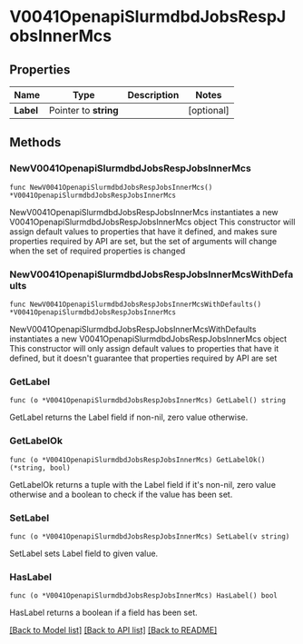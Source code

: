 # V0041OpenapiSlurmdbdJobsRespJobsInnerMcs

## Properties

Name | Type | Description | Notes
------------ | ------------- | ------------- | -------------
**Label** | Pointer to **string** |  | [optional] 

## Methods

### NewV0041OpenapiSlurmdbdJobsRespJobsInnerMcs

`func NewV0041OpenapiSlurmdbdJobsRespJobsInnerMcs() *V0041OpenapiSlurmdbdJobsRespJobsInnerMcs`

NewV0041OpenapiSlurmdbdJobsRespJobsInnerMcs instantiates a new V0041OpenapiSlurmdbdJobsRespJobsInnerMcs object
This constructor will assign default values to properties that have it defined,
and makes sure properties required by API are set, but the set of arguments
will change when the set of required properties is changed

### NewV0041OpenapiSlurmdbdJobsRespJobsInnerMcsWithDefaults

`func NewV0041OpenapiSlurmdbdJobsRespJobsInnerMcsWithDefaults() *V0041OpenapiSlurmdbdJobsRespJobsInnerMcs`

NewV0041OpenapiSlurmdbdJobsRespJobsInnerMcsWithDefaults instantiates a new V0041OpenapiSlurmdbdJobsRespJobsInnerMcs object
This constructor will only assign default values to properties that have it defined,
but it doesn't guarantee that properties required by API are set

### GetLabel

`func (o *V0041OpenapiSlurmdbdJobsRespJobsInnerMcs) GetLabel() string`

GetLabel returns the Label field if non-nil, zero value otherwise.

### GetLabelOk

`func (o *V0041OpenapiSlurmdbdJobsRespJobsInnerMcs) GetLabelOk() (*string, bool)`

GetLabelOk returns a tuple with the Label field if it's non-nil, zero value otherwise
and a boolean to check if the value has been set.

### SetLabel

`func (o *V0041OpenapiSlurmdbdJobsRespJobsInnerMcs) SetLabel(v string)`

SetLabel sets Label field to given value.

### HasLabel

`func (o *V0041OpenapiSlurmdbdJobsRespJobsInnerMcs) HasLabel() bool`

HasLabel returns a boolean if a field has been set.


[[Back to Model list]](../README.md#documentation-for-models) [[Back to API list]](../README.md#documentation-for-api-endpoints) [[Back to README]](../README.md)


